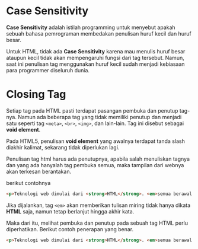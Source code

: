 # Case Sensitivity

**Case Sensitivity** adalah istilah programming untuk menyebut apakah sebuah bahasa pemrograman membedakan penulisan huruf kecil dan huruf besar.

Untuk HTML, tidak ada **Case Sensitivity** karena mau menulis huruf besar ataupun kecil tidak akan mempengaruhi fungsi dari tag tersebut. Namun, saat ini penulisan tag menggunakan huruf kecil sudah menjadi kebiasaan para programmer diseluruh dunia.

# Closing Tag

Setiap tag pada HTML pasti terdapat pasangan pembuka dan penutup tag-nya. Namun ada beberapa tag yang tidak memiliki penutup dan menjadi satu seperti tag `<meta>`, `<br>`, `<img>`, dan lain-lain. Tag ini disebut sebagai **void element**.

Pada HTML5, penulisan **void element** yang awalnya terdapat tanda slash diakhir kalimat, sekarang tidak diperlukan lagi.

Penulisan tag html harus ada penutupnya, apabila salah menuliskan tagnya dan yang ada hanyalah tag pembuka semua, maka tampilan dari webnya akan terkesan berantakan.

berikut contohnya

```html
<p>Teknologi web dimulai dari <strong>HTML</strong>. <em>semua berawal dari HTML<em> dan diteruskan dengan CSS serta disempurnakan dengan Javascript</p>
```

Jika dijalankan, tag `<em>` akan memberikan tulisan miring tidak hanya dikata **HTML** saja, namun tetap berlanjut hingga akhir kata.

Maka dari itu, melihat pembuka dan penutup pada sebuah tag HTML perlu diperhatikan. Berikut contoh penerapan yang benar.

```html
<p>Teknologi web dimulai dari <strong>HTML</strong>. <em>semua berawal dari HTML</em> dan diteruskan dengan CSS serta disempurnakan dengan Javascript</p>
```